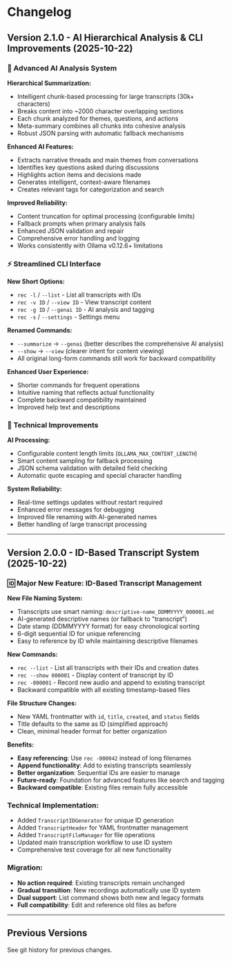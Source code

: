 # Changelog

## Version 2.1.0 - AI Hierarchical Analysis & CLI Improvements (2025-10-22)

### 🤖 Advanced AI Analysis System

**Hierarchical Summarization:**
- Intelligent chunk-based processing for large transcripts (30k+ characters)
- Breaks content into ~2000 character overlapping sections
- Each chunk analyzed for themes, questions, and actions
- Meta-summary combines all chunks into cohesive analysis
- Robust JSON parsing with automatic fallback mechanisms

**Enhanced AI Features:**
- Extracts narrative threads and main themes from conversations
- Identifies key questions asked during discussions  
- Highlights action items and decisions made
- Generates intelligent, context-aware filenames
- Creates relevant tags for categorization and search

**Improved Reliability:**
- Content truncation for optimal processing (configurable limits)
- Fallback prompts when primary analysis fails
- Enhanced JSON validation and repair
- Comprehensive error handling and logging
- Works consistently with Ollama v0.12.6+ limitations

### ⚡ Streamlined CLI Interface  

**New Short Options:**
- `rec -l` / `--list` - List all transcripts with IDs
- `rec -v ID` / `--view ID` - View transcript content  
- `rec -g ID` / `--genai ID` - AI analysis and tagging
- `rec -s` / `--settings` - Settings menu

**Renamed Commands:**
- `--summarize` → `--genai` (better describes the comprehensive AI analysis)
- `--show` → `--view` (clearer intent for content viewing)
- All original long-form commands still work for backward compatibility

**Enhanced User Experience:**
- Shorter commands for frequent operations
- Intuitive naming that reflects actual functionality  
- Complete backward compatibility maintained
- Improved help text and descriptions

### 🔧 Technical Improvements

**AI Processing:**
- Configurable content length limits (`OLLAMA_MAX_CONTENT_LENGTH`)
- Smart content sampling for fallback processing  
- JSON schema validation with detailed field checking
- Automatic quote escaping and special character handling

**System Reliability:**
- Real-time settings updates without restart required
- Enhanced error messages for debugging
- Improved file renaming with AI-generated names
- Better handling of large transcript processing

---

## Version 2.0.0 - ID-Based Transcript System (2025-10-22)

### 🆔 Major New Feature: ID-Based Transcript Management

**New File Naming System:**
- Transcripts use smart naming: `descriptive-name_DDMMYYYY_000001.md`
- AI-generated descriptive names (or fallback to "transcript")
- Date stamp (DDMMYYYY format) for easy chronological sorting
- 6-digit sequential ID for unique referencing
- Easy to reference by ID while maintaining descriptive filenames

**New Commands:**
- `rec --list` - List all transcripts with their IDs and creation dates
- `rec --show 000001` - Display content of transcript by ID
- `rec -000001` - Record new audio and append to existing transcript
- Backward compatible with all existing timestamp-based files

**File Structure Changes:**
- New YAML frontmatter with `id`, `title`, `created`, and `status` fields
- Title defaults to the same as ID (simplified approach)
- Clean, minimal header format for better organization

**Benefits:**
- **Easy referencing**: Use `rec -000042` instead of long filenames
- **Append functionality**: Add to existing transcripts seamlessly
- **Better organization**: Sequential IDs are easier to manage
- **Future-ready**: Foundation for advanced features like search and tagging
- **Backward compatible**: Existing files remain fully accessible

### Technical Implementation:
- Added `TranscriptIDGenerator` for unique ID generation
- Added `TranscriptHeader` for YAML frontmatter management  
- Added `TranscriptFileManager` for file operations
- Updated main transcription workflow to use ID system
- Comprehensive test coverage for all new functionality

### Migration:
- **No action required**: Existing transcripts remain unchanged
- **Gradual transition**: New recordings automatically use ID system
- **Dual support**: List command shows both new and legacy formats
- **Full compatibility**: Edit and reference old files as before

---

## Previous Versions

See git history for previous changes.